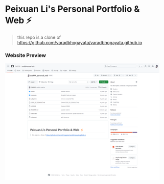 # Peixuan Li's Personal Portfolio & Web ⚡️

> this repo is a clone of https://github.com/varadbhogayata/varadbhogayata.github.io

### Website Preview
<p align="center"> 
  <kbd>
    <a href="https://peixuan_li.github.io" target="_blank"><img src="image/a1.png">
  </a>
  </kbd>
</p>